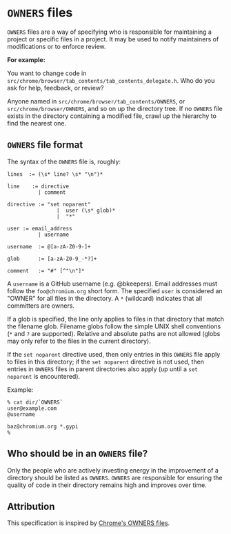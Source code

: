 # `OWNERS` files

`OWNERS` files are a way of specifying who is responsible for maintaining a project or specific files in a project. It may be used to notify maintainers of modifications or to enforce review.

**For example:**

You want to change code in `src/chrome/browser/tab_contents/tab_contents_delegate.h`. Who do you ask for help, feedback, or review?

Anyone named in `src/chrome/browser/tab_contents/OWNERS`, or `src/chrome/browser/OWNERS`, and so on up the directory tree. If no `OWNERS` file exists in the directory containing a modified file, crawl up the hierarchy to find the nearest one.

## `OWNERS` file format

The syntax of the `OWNERS` file is, roughly:

```
lines  := (\s* line? \s* "\n")*

line    := directive
          | comment

directive := "set noparent"
                |  user (\s* glob)*
                |  "*"

user := email_address
          | username

username  := @[a-zA-Z0-9-]+

glob      := [a-zA-Z0-9_-*?]+

comment   := "#" [^"\n"]*
```

A `username` is a GitHub username (e.g. @bkeepers). Email addresses must follow the `foo@chromium.org` short form. The specified `user` is considered an "OWNER" for all files in the directory. A `*` (wildcard) indicates that all committers are owners.

If a glob is specified, the line only applies to files in that directory that match the filename glob. Filename globs follow the simple UNIX shell conventions (`*` and `?` are supported). Relative and absolute paths are not allowed (globs may only refer to the files in the current directory).

If the `set noparent` directive used, then only entries in this `OWNERS` file apply to files in this directory; if the `set noparent` directive is not used, then entries in `OWNERS` files in parent directories also apply (up until a `set noparent` is encountered).

Example:

```
% cat dir/`OWNERS`
user@example.com
@username

baz@chromium.org *.gypi
%
```

## Who should be in an `OWNERS` file?

Only the people who are actively investing energy in the improvement of a directory should be listed as `OWNERS`. `OWNERS` are responsible for ensuring the quality of code in their directory remains high and improves over time.

## Attribution

This specification is inspired by [Chrome's OWNERS files](https://www.chromium.org/developers/owners-files).
